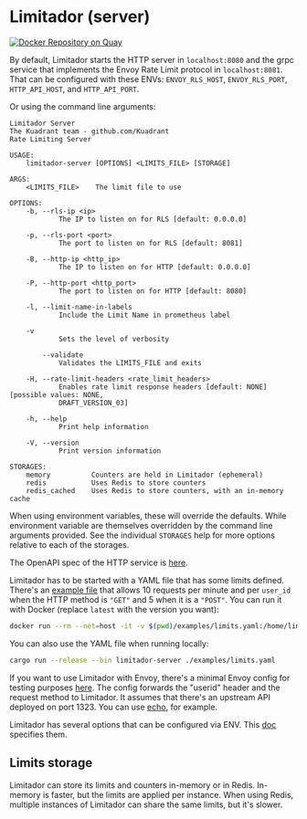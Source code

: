 # Limitador (server)

[![Docker Repository on Quay](https://quay.io/repository/kuadrant/limitador/status
"Docker Repository on Quay")](https://quay.io/repository/kuadrant/limitador)

By default, Limitador starts the HTTP server in `localhost:8080` and the grpc
service that implements the Envoy Rate Limit protocol in `localhost:8081`. That
can be configured with these ENVs: `ENVOY_RLS_HOST`, `ENVOY_RLS_PORT`,
`HTTP_API_HOST`, and `HTTP_API_PORT`.

Or using the command line arguments:

```
Limitador Server
The Kuadrant team - github.com/Kuadrant
Rate Limiting Server

USAGE:
    limitador-server [OPTIONS] <LIMITS_FILE> [STORAGE]

ARGS:
    <LIMITS_FILE>    The limit file to use

OPTIONS:
    -b, --rls-ip <ip>
            The IP to listen on for RLS [default: 0.0.0.0]

    -p, --rls-port <port>
            The port to listen on for RLS [default: 8081]

    -B, --http-ip <http_ip>
            The IP to listen on for HTTP [default: 0.0.0.0]

    -P, --http-port <http_port>
            The port to listen on for HTTP [default: 8080]

    -l, --limit-name-in-labels
            Include the Limit Name in prometheus label

    -v
            Sets the level of verbosity

        --validate
            Validates the LIMITS_FILE and exits

    -H, --rate-limit-headers <rate_limit_headers>
            Enables rate limit response headers [default: NONE] [possible values: NONE,
            DRAFT_VERSION_03]

    -h, --help
            Print help information

    -V, --version
            Print version information

STORAGES:
    memory          Counters are held in Limitador (ephemeral)
    redis           Uses Redis to store counters
    redis_cached    Uses Redis to store counters, with an in-memory cache
```

When using environment variables, these will override the defaults. While environment variable are themselves
overridden by the command line arguments provided. See the individual `STORAGES` help for more options relative to
each of the storages.

The OpenAPI spec of the HTTP service is
[here](docs/http_server_spec.json).

Limitador has to be started with a YAML file that has some limits defined. There's an [example
file](examples/limits.yaml) that allows 10 requests per minute
and per `user_id` when the HTTP method is `"GET"` and 5 when it is a `"POST"`. You can
run it with Docker (replace `latest` with the version you want):
```bash
docker run --rm --net=host -it -v $(pwd)/examples/limits.yaml:/home/limitador/my_limits.yaml:ro quay.io/kuadrant/limitador:latest limitador-server /home/limitador/my_limits.yaml
```

You can also use the YAML file when running locally:
```bash
cargo run --release --bin limitador-server ./examples/limits.yaml
```

If you want to use Limitador with Envoy, there's a minimal Envoy config for
testing purposes [here](examples/envoy.yaml). The config
forwards the "userid" header and the request method to Limitador. It assumes
that there's an upstream API deployed on port 1323. You can use
[echo](https://github.com/labstack/echo), for example.

Limitador has several options that can be configured via ENV. This
[doc](../doc/server/configuration.md) specifies them.

## Limits storage

Limitador can store its limits and counters in-memory or in Redis. In-memory is
faster, but the limits are applied per instance. When using Redis, multiple
instances of Limitador can share the same limits, but it's slower.
